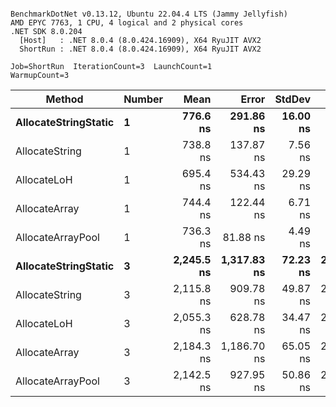 ```

BenchmarkDotNet v0.13.12, Ubuntu 22.04.4 LTS (Jammy Jellyfish)
AMD EPYC 7763, 1 CPU, 4 logical and 2 physical cores
.NET SDK 8.0.204
  [Host]   : .NET 8.0.4 (8.0.424.16909), X64 RyuJIT AVX2
  ShortRun : .NET 8.0.4 (8.0.424.16909), X64 RyuJIT AVX2

Job=ShortRun  IterationCount=3  LaunchCount=1  
WarmupCount=3  

```
| Method               | Number | Mean       | Error       | StdDev   | Min        | Max        | Gen0   | Gen1   | Allocated |
|--------------------- |------- |-----------:|------------:|---------:|-----------:|-----------:|-------:|-------:|----------:|
| **AllocateStringStatic** | **1**      |   **776.6 ns** |   **291.86 ns** | **16.00 ns** |   **758.9 ns** |   **790.1 ns** | **0.0124** | **0.0114** |   **1.02 KB** |
| AllocateString       | 1      |   738.8 ns |   137.87 ns |  7.56 ns |   730.1 ns |   743.2 ns | 0.0124 | 0.0114 |   1.02 KB |
| AllocateLoH          | 1      |   695.4 ns |   534.43 ns | 29.29 ns |   668.3 ns |   726.5 ns | 0.0124 | 0.0114 |   1.02 KB |
| AllocateArray        | 1      |   744.4 ns |   122.44 ns |  6.71 ns |   737.3 ns |   750.6 ns | 0.0124 | 0.0114 |   1.02 KB |
| AllocateArrayPool    | 1      |   736.3 ns |    81.88 ns |  4.49 ns |   732.3 ns |   741.2 ns | 0.0124 | 0.0114 |   1.02 KB |
| **AllocateStringStatic** | **3**      | **2,245.5 ns** | **1,317.83 ns** | **72.23 ns** | **2,162.9 ns** | **2,296.8 ns** | **0.0343** | **0.0305** |   **3.07 KB** |
| AllocateString       | 3      | 2,115.8 ns |   909.78 ns | 49.87 ns | 2,059.9 ns | 2,155.7 ns | 0.0343 | 0.0305 |   3.07 KB |
| AllocateLoH          | 3      | 2,055.3 ns |   628.78 ns | 34.47 ns | 2,022.4 ns | 2,091.2 ns | 0.0343 | 0.0305 |   3.07 KB |
| AllocateArray        | 3      | 2,184.3 ns | 1,186.70 ns | 65.05 ns | 2,119.8 ns | 2,249.8 ns | 0.0343 | 0.0305 |   3.07 KB |
| AllocateArrayPool    | 3      | 2,142.5 ns |   927.95 ns | 50.86 ns | 2,083.9 ns | 2,175.2 ns | 0.0343 | 0.0305 |   3.07 KB |
